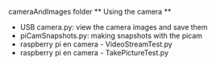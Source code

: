 cameraAndImages folder
** Using the camera **
 - USB camera.py: view the camera images and save them
 - piCamSnapshots.py: making snapshots with the picam
 - raspberry pi en camera - VideoStreamTest.py
 - raspberry pi en camera - TakePictureTest.py